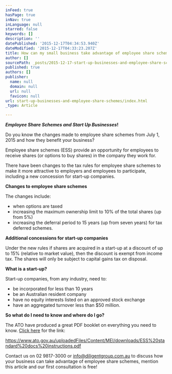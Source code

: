 ```yaml
---
inFeed: true
hasPage: true
inNav: true
inLanguage: null
starred: false
keywords: []
description: ''
datePublished: '2015-12-17T04:34:53.940Z'
dateModified: '2015-12-17T04:33:23.207Z'
title: How can my small business take advantage of employee share schemes?
author: []
sourcePath: _posts/2015-12-17-start-up-businesses-and-employee-share-schemes.md
published: true
authors: []
publisher:
  name: null
  domain: null
  url: null
  favicon: null
url: start-up-businesses-and-employee-share-schemes/index.html
_type: Article

---
```

**_Employee Share Schemes and Start Up Businesses_!**

Do you know the changes made to employee share schemes from July 1, 2015 and how they benefit your business?

Employee share schemes (ESS) provide an opportunity for employees to receive shares (or options to buy shares) in the company they work for.

There have been changes to the tax rules for employee share schemes to make it more attractive to employers and employees to participate, including a new concession for start-up companies.

**Changes to employee share schemes**

The changes include:

* when options are taxed
* increasing the maximum ownership limit to 10% of the total shares (up from 5%)
* increasing the deferral period to 15 years (up from seven years) for tax deferred schemes.

**Additional concessions for start-up companies**

Under the new rules if shares are acquired in a start-up at a discount of up to 15% (relative to market value), then the discount is exempt from income tax. The shares will only be subject to capital gains tax on disposal.

**What is a start-up?**

Start-up companies, from any industry, need to:

* be incorporated for less than 10 years
* be an Australian resident company
* have no equity interests listed on an approved stock exchange
* have an aggregated turnover less than $50 million.

**So what do I need to know and where do I go?**

The ATO have produced a great PDF booklet on everything you need to know. [Click here][0] for the link: 

https://www.ato.gov.au/uploadedFiles/Content/MEI/downloads/ESS%20standard%20docs%20instructions.pdf

Contact us on 02 9817-3000 or info@diligentgroup.com.au to discuss how your business can take advantage of employee share schemes, mention this article and our first consultation is free!

[0]: https://www.ato.gov.au/uploadedFiles/Content/MEI/downloads/ESS%20standard%20docs%20instructions.pdf